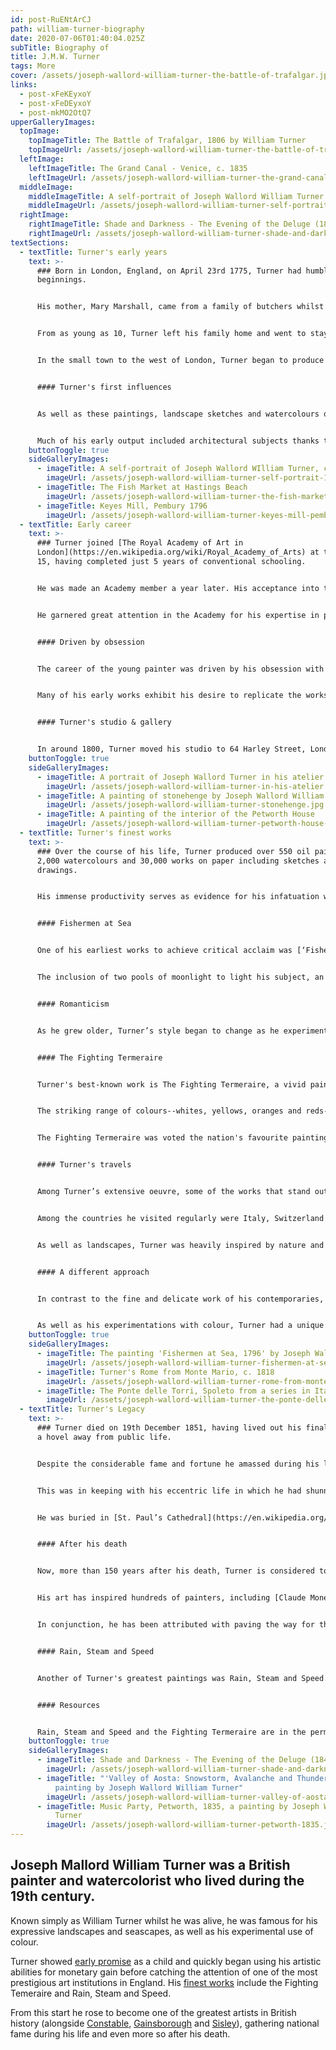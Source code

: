 ```yaml
---
id: post-RuENtArCJ
path: william-turner-biography
date: 2020-07-06T01:40:04.025Z
subTitle: Biography of
title: J.M.W. Turner
tags: More
cover: /assets/joseph-wallord-william-turner-the-battle-of-trafalgar.jpg
links:
  - post-xFeKEyxoY
  - post-xFeDEyxoY
  - post-mkMO2OtQ7
upperGalleryImages:
  topImage:
    topImageTitle: The Battle of Trafalgar, 1806 by William Turner
    topImageUrl: /assets/joseph-wallord-william-turner-the-battle-of-trafalgar.jpg
  leftImage:
    leftImageTitle: The Grand Canal - Venice, c. 1835
    leftImageUrl: /assets/joseph-wallord-william-turner-the-grand-canal-venice.jpg
  middleImage:
    middleImageTitle: A self-portrait of Joseph Wallord William Turner c. 1798
    middleImageUrl: /assets/joseph-wallord-william-turner-self-portrait-1798.jpg
  rightImage:
    rightImageTitle: Shade and Darkness - The Evening of the Deluge (1843)
    rightImageUrl: /assets/joseph-wallord-william-turner-shade-and-darkness-the-evening-of-the-deluge.jpg
textSections:
  - textTitle: Turner's early years
    text: >-
      ### Born in London, England, on April 23rd 1775, Turner had humble
      beginnings.


      His mother, Mary Marshall, came from a family of butchers whilst his father, William Turner, was a barber and wig maker.


      From as young as 10, Turner left his family home and went to stay with his uncle in [Brentford, Middlesex](https://en.wikipedia.org/wiki/Brentford) but he never lost his London accent. It is thought that the move was due to the failing health of his mother and he moved between several different family members during this period of his life.


      In the small town to the west of London, Turner began to produce some of his earliest works. Many of these compositions depicted the sea, a theme that recurred throughout his work and into his later life. These professional quality paintings, with surviving examples dated to 1787, were displayed in his father’s shop and sold to his customers for shillings.


      #### Turner's first influences


      As well as these paintings, landscape sketches and watercolours of the English countryside, Turner also gained work with engravers. He made designs for the [‘Copper Plate Magazine’](https://www.britishmuseum.org/research/collection_online/collection_object_details.aspx?objectId=3269032&partId=1) and the ‘Pocket Magazine’. Similarly, he was employed for a time making copies of the works by the landscape painter [John Robert Cozens](https://en.wikipedia.org/wiki/John_Robert_Cozens). It is thought that these studies started him on his path towards a more imaginative approach to landscape painting that he developed more as he honed his craft.


      Much of his early output included architectural subjects thanks to his work with several architects and later with a topographical draughtsman. This aspect of his early career can be seen in many of his drawings and watercolours, prior to his entry into the [Royal Academy](https://en.wikipedia.org/wiki/Royal_Academy_of_Arts).
    buttonToggle: true
    sideGalleryImages:
      - imageTitle: A self-portrait of Joseph Wallord WIlliam Turner, c. 1791
        imageUrl: /assets/joseph-wallord-william-turner-self-portrait-1791.jpg
      - imageTitle: The Fish Market at Hastings Beach
        imageUrl: /assets/joseph-wallord-william-turner-the-fish-market-at-hastings-beach.jpg
      - imageTitle: Keyes Mill, Pembury 1796
        imageUrl: /assets/joseph-wallord-william-turner-keyes-mill-pembury.jpg
  - textTitle: Early career
    text: >-
      ### Turner joined [The Royal Academy of Art in
      London](https://en.wikipedia.org/wiki/Royal_Academy_of_Arts) at the age of
      15, having completed just 5 years of conventional schooling.


      He was made an Academy member a year later. His acceptance into the academy marked the start of his illustrious career, defined by fame and controversy in equal measure.


      He garnered great attention in the Academy for his expertise in painting detailed landscapes and especially for capturing light in his artworks. Just months after his enrolment in the famed institution, Turner’s work was featured in the Royal Academy's annual exhibition. He was the youngest person in history to have this opportunity. After that point, his work was exhibited by the Academy every year.


      #### Driven by obsession


      The career of the young painter was driven by his obsession with being the best among his peers. He had ambitions to become one of the greatest artists in history and spent the majority of his time striving for this goal. Unlike many of his peers, he had no interest in building up an enviable social life or furthering his position in society. Instead, he spent hours closely studying the work of other artists, especially the French and Dutch masters.


      Many of his early works exhibit his desire to replicate the works of these famous painters and he depicted his subjects with as much minute detail and realism as possible. However, he also began experimenting with his style and pushing the boundaries in his use of light and composition.


      #### Turner's studio & gallery


      In around 1800, Turner moved his studio to 64 Harley Street, London and opened a private gallery four years later. Here he both produced and showed his latest work, painting commissions and increasing his personal wealth and fame. Records suggest that at this time his mother became seriously ill and was admitted to a mental hospital. As a result, his father went to live with him and became Turner’s full-time studio assistant, as well as his cook and gardener.
    buttonToggle: true
    sideGalleryImages:
      - imageTitle: A portrait of Joseph Wallord Turner in his atelier
        imageUrl: /assets/joseph-wallord-william-turner-in-his-atelier.jpg
      - imageTitle: A painting of stonehenge by Joseph Wallord William Turner
        imageUrl: /assets/joseph-wallord-william-turner-stonehenge.jpg
      - imageTitle: A painting of the interior of the Petworth House
        imageUrl: /assets/joseph-wallord-william-turner-petworth-house-interior.jpg
  - textTitle: Turner's finest works
    text: >-
      ### Over the course of his life, Turner produced over 550 oil paintings,
      2,000 watercolours and 30,000 works on paper including sketches and
      drawings.


      His immense productivity serves as evidence for his infatuation with art and the way in which he dedicated his life to furthering his artistic ability. There is a clear evolution in his painting from his earlier style to his later works, becoming increasingly abstract as he grew older.


      #### Fishermen at Sea


      One of his earliest works to achieve critical acclaim was [‘Fishermen at Sea’](https://en.wikipedia.org/wiki/Fishermen_at_Sea), the first painting he displayed at the Royal Academy. Depicting a boat in the moonlight, it was a scene that was typical for fashionable paintings at this time.


      The inclusion of two pools of moonlight to light his subject, an artistic device that was not an accurate depiction of the nighttime landscape, helped to draw viewers into the scene. At the same time, it demonstrated Turner’s early flair for originality and interest in playing with light. It was highly praised by critics at the time and he garnered significant recognition that helped to push him forward in his early career.


      #### Romanticism


      As he grew older, Turner’s style began to change as he experimented with Romanticism. He began to paint using far more expressive colours and brushwork. Works like ‘The Shipwreck’, produced in 1805, demonstrate his early experiments with this style to create a sense of drama through the haziness and fluidity of his brushstrokes. It is not known if the inspiration for the painting was an actual shipwreck or a poem by William Falconer, reissued in 1804. Nonetheless, Turner maintained a passion for the sea for his whole career and many of his paintings have maritime themes.


      #### The Fighting Termeraire


      Turner's best-known work is The Fighting Termeraire, a vivid painting of a naval ship being towed up the Thames to be scrapped at Rotherhithe. Executed in 1838, the painting depicts HMS Termeraire, a 98-gun Neptune class ship that fought at the Battle of Trafalgar. But the eye is drawn to the setting sun towards the right-hand side of the painting.


      The striking range of colours--whites, yellows, oranges and reds--are possible because the sun's rays are diffused through a cloud.


      The Fighting Termeraire was voted the nation's favourite painting in a 2005 BBC Poll. It is on permanent display at London's National Gallery.


      #### Turner's travels


      Among Turner’s extensive oeuvre, some of the works that stand out most include his paintings inspired by his travels abroad. Much of his time was spent travelling and producing works inspired by the landscapes he found. He liked to travel in the summer, at first around England and Wales and later throughout Europe.


      Among the countries he visited regularly were Italy, Switzerland and France. He was particularly captivated by the mountains of the continent. [’Venice, from the Porch of Madonna della Salute’](https://www.metmuseum.org/toah/works-of-art/99.31/), painted in 1835, is one painting inspired by Turner’s travels to Italy. He did not begin the painting until he was back home in England, using sketches drawn whilst overlooking the Grand Canal. The warm colours and diffusive light are an example of his mastery of this style of painting.


      As well as landscapes, Turner was heavily inspired by nature and the powerless of man in comparison. As such, many of his works have a perilous atmosphere that highlights the strength of the natural world. This is demonstrated in some of his most famous works including [‘Snowstorm, Steamboat Off A Harbour's Mouth’](https://en.wikipedia.org/wiki/Snow_Storm:_Steam-Boat_off_a_Harbour%27s_Mouth) from 1842. It is said that Turner had himself tied to the mast of a ship to experience a storm first-hand and the swirling, threatening depiction of the storm in this painting has an energy and danger that makes that story seem very likely.


      #### A different approach


      In contrast to the fine and delicate work of his contemporaries, Turner often used surprising, vibrant colour palettes to lend his work more emotion. This is particularly obvious in works like [‘Slavers, Throwing Overboard The Dead And Dying’](https://en.wikipedia.org/wiki/The_Slave_Ship) from 1840 where red and orange hues contrast with the ocean setting. In doing so, he tackles an emotional and political subject, depicting the brutality of the scene through his use of colour.


      As well as his experimentations with colour, Turner had a unique way of applying paint to his canvases. He would move the paints around with his brush on the canvas until he reached his desired level of brilliance, shunning the conventional technique of careful layering that was common at the time. This transformed his paintings into vivid displays of light and colour that are mesmerising and expressive.
    buttonToggle: true
    sideGalleryImages:
      - imageTitle: The painting 'Fishermen at Sea, 1796' by Joseph Wallord William Turner
        imageUrl: /assets/joseph-wallord-william-turner-fishermen-at-sea.jpg
      - imageTitle: Turner's Rome from Monte Mario, c. 1818
        imageUrl: /assets/joseph-wallord-william-turner-rome-from-monte-mario.jpg
      - imageTitle: The Ponte delle Torri, Spoleto from a series in Italy
        imageUrl: /assets/joseph-wallord-william-turner-the-ponte-delle-torri-spoleto.jpg
  - textTitle: Turner's Legacy
    text: >-
      ### Turner died on 19th December 1851, having lived out his final years in
      a hovel away from public life.


      Despite the considerable fame and fortune he amassed during his life, he chose to die in secrecy.


      This was in keeping with his eccentric life in which he had shunned social conventions in favour of focussing on his art. When his death was discovered, no one knew exactly how old he was or when he had passed.


      He was buried in [St. Paul’s Cathedral](https://en.wikipedia.org/wiki/St_Paul%27s_Cathedral).


      #### After his death


      Now, more than 150 years after his death, Turner is considered to be one of the greatest artists in British history (alongside Thomas Gainsborough, John Constable and Alfred Sisley).


      His art has inspired hundreds of painters, including [Claude Monet](https://thingstodoeverywhere.com/claude-monet-biography) and other greats of the Impressionist movement.


      In conjunction, he has been attributed with paving the way for the Abstract Expressionists and the emergence of modern art as we know it today. Though he was a controversial figure during his life, he is now regarded as an indisputable visionary and trailblazer.


      #### Rain, Steam and Speed


      Another of Turner's greatest paintings was Rain, Steam and Speed. Capturing a speeding train crossing a bridge whilst being pounded by rain, this painting was an iconic representation of the [industrial revolution](/british-history-timeline#5). The bridge is the Maidenhead Bridge, completed in 1838 (six years before the painting), one of the many accomplishments of Isambard Kingdom Brunel's [Great Western Railway](/isambard-kingdom-brunel).


      #### Resources


      Rain, Steam and Speed and the Fighting Termeraire are in the permanent collection of London's National Gallery. The largest collection of Turners is, however, to be found in the Tate Britain's Clore Gallery (including Peace - Burial at Sea and Norham Castle: Sunrise). Turner was also the subject of the critically acclaimed film Mr Turner. This Mike Leigh film was released in 2014 and starred Timothy Spall.
    buttonToggle: true
    sideGalleryImages:
      - imageTitle: Shade and Darkness - The Evening of the Deluge (1843)
        imageUrl: /assets/joseph-wallord-william-turner-shade-and-darkness-the-evening-of-the-deluge.jpg
      - imageTitle: "'Valley of Aosta: Snowstorm, Avalanche and Thunderstorm', a
          painting by Joseph Wallord William Turner"
        imageUrl: /assets/joseph-wallord-william-turner-valley-of-aosta.jpg
      - imageTitle: Music Party, Petworth, 1835, a painting by Joseph Wallord William
          Turner
        imageUrl: /assets/joseph-wallord-william-turner-petworth-1835.jpg
---
```

## Joseph Mallord William Turner was a British painter and watercolorist who lived during the 19th century.

Known simply as William Turner whilst he was alive, he was famous for his expressive landscapes and seascapes, as well as his experimental use of colour.

Turner showed [early promise](/william-turner-biography#2) as a child and quickly began using his artistic abilities for monetary gain before catching the attention of one of the most prestigious art institutions in England. His [finest works](/william-turner-biography#3) include the Fighting Temeraire and Rain, Steam and Speed.

From this start he rose to become one of the greatest artists in British history (alongside [Constable](/john-constable-biography), [Gainsborough](/thomas-gainsborough-biography) and [Sisley](https://impressionistarts.com/alfred-sisley-biography)), gathering national fame during his life and even more so after his death.